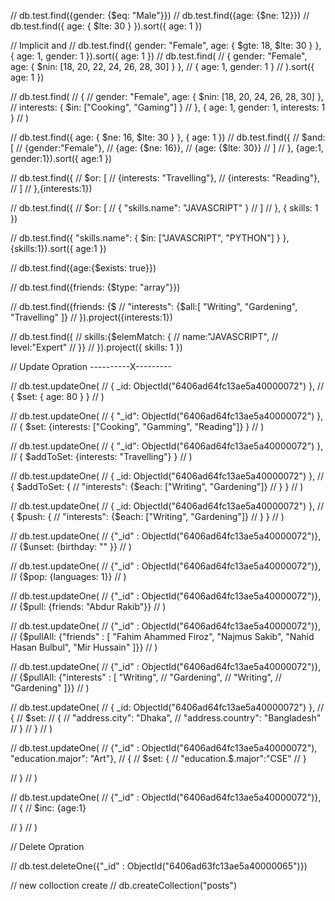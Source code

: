 <!-- https://github.com/Apollo-Level2-Web-Dev/mongodb-practice.git -->

// db.test.find({gender: {$eq: "Male"}})
// db.test.find({age: {$ne: 12}})
// db.test.find({ age: { $lte: 30 } }).sort({ age: 1 })

// Implicit and
// db.test.find({ gender: "Female", age: { $gte: 18, $lte: 30 } }, { age: 1, gender: 1 }).sort({ age: 1 })
// db.test.find(
//     { gender: "Female", age: { $nin: [18, 20, 22, 24, 26, 28, 30] } },
//     { age: 1, gender: 1 }
// ).sort({ age: 1 })

// db.test.find(
//     {
//         gender: "Female", age: { $nin: [18, 20, 24, 26, 28, 30] },
//         interests: { $in: ["Cooking", "Gaming"] }
//     }, { age: 1, gender: 1, interests: 1 }
// )

// db.test.find({ age: { $ne: 16, $lte: 30 } }, { age: 1 })
// db.test.find({
//     $and: [
//         {gender:"Female"},
//         {age: {$ne: 16}},
//         {age: {$lte: 30}}
//     ]
// }, {age:1, gender:1}).sort({ age:1 })

// db.test.find({
//     $or: [
//         {interests: "Travelling"},
//         {interests: "Reading"},
//     ]
// },{interests:1})

// db.test.find({
//     $or: [
//         { "skills.name": "JAVASCRIPT" }
//     ]
// }, { skills: 1 })

// db.test.find({ "skills.name": { $in: ["JAVASCRIPT", "PYTHON"] } },{skills:1}).sort({ age:1 })

// db.test.find({age:{$exists: true}})

// db.test.find({friends: {$type: "array"}})

// db.test.find({friends: {$ //     "interests": {$all:[ "Writing", "Gardening", "Travelling" ]}
// }).project({interests:1})


// db.test.find({
//     skills:{$elemMatch: {
//         name:"JAVASCRIPT",
//         level:"Expert"
//     }}
// }).project({ skills: 1 })

// Update Opration ----------X---------

// db.test.updateOne(
//     { _id: ObjectId("6406ad64fc13ae5a40000072") },
//     { $set: { age: 80 } }
// )

// db.test.updateOne(
//     { "_id": ObjectId("6406ad64fc13ae5a40000072") },
//     { $set: {interests: ["Cooking", "Gamming", "Reading"]} }
// )

//  db.test.updateOne(
//     { "_id": ObjectId("6406ad64fc13ae5a40000072") },
//     { $addToSet: {interests: "Travelling"} }
// )

// db.test.updateOne(
//     { _id: ObjectId("6406ad64fc13ae5a40000072") },
//     { $addToSet: {
//         "interests": {$each: ["Writing", "Gardening"]}
//     } }
// )

// db.test.updateOne(
//     { _id: ObjectId("6406ad64fc13ae5a40000072") },
//     { $push: {
//         "interests": {$each: ["Writing", "Gardening"]}
//     } }
// )

// db.test.updateOne(
//     {"_id" : ObjectId("6406ad64fc13ae5a40000072")},
//     {$unset: {birthday: "" }}
// )

// db.test.updateOne(
//     {"_id" : ObjectId("6406ad64fc13ae5a40000072")},
//     {$pop: {languages: 1}}
// )

// db.test.updateOne(
//     {"_id" : ObjectId("6406ad64fc13ae5a40000072")},
//     {$pull: {friends: "Abdur Rakib"}}
// )

// db.test.updateOne(
//     {"_id" : ObjectId("6406ad64fc13ae5a40000072")},
//     {$pullAll: {"friends" : [ "Fahim Ahammed Firoz", "Najmus Sakib", "Nahid Hasan Bulbul", "Mir Hussain" ]}}
// )

// db.test.updateOne(
//     {"_id" : ObjectId("6406ad64fc13ae5a40000072")},
//     {$pullAll: {"interests" : [ "Writing",
// 		"Gardening",
// 		"Writing",
// 		"Gardening" ]}}
// )

// db.test.updateOne(
//     { _id: ObjectId("6406ad64fc13ae5a40000072") },
//     {
//         $set:
//         {
//             "address.city": "Dhaka",
//             "address.country": "Bangladesh"
//         }
//     }
// )

// db.test.updateOne(
//     {"_id" : ObjectId("6406ad64fc13ae5a40000072"), "education.major": "Art"},
//     { 
//         $set: {
//           "education.$.major":"CSE" 
//         } 
        
//     }
// )

// db.test.updateOne(
//     {"_id" : ObjectId("6406ad64fc13ae5a40000072")},
//     { 
//         $inc: {age:1} 
        
//     }
// )

// Delete Opration

// db.test.deleteOne({"_id" : ObjectId("6406ad63fc13ae5a40000065")})

// new colloction create
// db.createCollection("posts")





